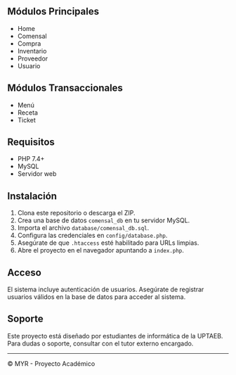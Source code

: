 ## Módulos Principales

- Home  
- Comensal  
- Compra  
- Inventario  
- Proveedor  
- Usuario  

## Módulos Transaccionales

- Menú  
- Receta  
- Ticket  

## Requisitos

- PHP 7.4+  
- MySQL  
- Servidor web  

## Instalación

1. Clona este repositorio o descarga el ZIP.  
2. Crea una base de datos `comensal_db` en tu servidor MySQL.  
3. Importa el archivo `database/comensal_db.sql`.  
4. Configura las credenciales en `config/database.php`.  
5. Asegúrate de que `.htaccess` esté habilitado para URLs limpias.  
6. Abre el proyecto en el navegador apuntando a `index.php`.  

## Acceso

El sistema incluye autenticación de usuarios. Asegúrate de registrar usuarios válidos en la base de datos para acceder al sistema.  

## Soporte

Este proyecto está diseñado por estudiantes de informática de la UPTAEB. Para dudas o soporte, consultar con el tutor externo encargado.  

---

© MYR - Proyecto Académico
